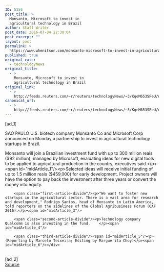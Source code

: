 ```yaml
---
ID: 5156
post_title: >
  Monsanto, Microsoft to invest in
  agricultural technology in Brazil
author: Staff Writer
post_date: 2016-07-04 22:38:04
post_excerpt: ""
layout: post
permalink: >
  https://www.whenitson.com/monsanto-microsoft-to-invest-in-agricultural-technology-in-brazil/
published: true
original_cats:
  - technologyNews
original_title:
  - >
    Monsanto, Microsoft to invest in
    agricultural technology in Brazil
original_link:
  - >
    http://feeds.reuters.com/~r/reuters/technologyNews/~3/KqeM653SFeU/us-brazil-monsanto-microsoft-idUSKCN0ZK22I
canonical_url:
  - >
    http://feeds.reuters.com/~r/reuters/technologyNews/~3/KqeM653SFeU/us-brazil-monsanto-microsoft-idUSKCN0ZK22I
---
```

 [ad_1]
<br><div id="articleText">
<span id="midArticle_start"/>

<span class="focusParagraph" readability="3"><p><span class="articleLocation">SAO PAULO</span> U.S. biotech company Monsanto Co and Microsoft Corp announced on Monday a partnership to invest in agricultural technology startups in Brazil. </p></span><span id="midArticle_0"/><p>Monsanto will join a Brazilian investment fund with up to 300 million reais ($92 million), managed by Microsoft, evaluating ideas for new digital tools to be applied to agricultural production in the country, executives said.</p><span id="midArticle_1"/><p>Selected ideas will receive initial funding of up to 1.5 million reais ($459,000) for early development. Project owners   will have the option to pay back the investment after three years or convert the money into equity.</p><span id="midArticle_2"/>
        
        <span class="first-article-divide"/><p>"We want to foster new startups in the agricultural sector. There is a vast area for research and development," Rodrigo Santos, head of Monsanto in Latin America, told reporters on the sidelines of the Global Agribusiness Forum (GAF 2016).</p><span id="midArticle_3"/>
        
        <span class="second-article-divide"/><p>Technology company Qualcomm is also investing in the fund.    </p><span id="midArticle_4"/>
        
        <span class="third-article-divide"/><span id="midArticle_5"/><p> (Reporting by Marcelo Teixeira; Editing by Marguerita Choy)</p><span id="midArticle_6"/></div>
<br>[ad_2]
<br><a href="http://feeds.reuters.com/~r/reuters/technologyNews/~3/KqeM653SFeU/us-brazil-monsanto-microsoft-idUSKCN0ZK22I">Source </a>